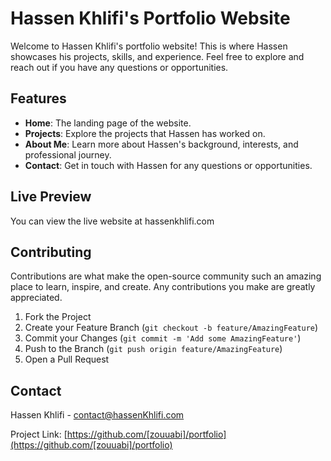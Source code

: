 # Hassen Khlifi's Portfolio Website

Welcome to Hassen Khlifi's portfolio website! This is where Hassen showcases his projects, skills, and experience. Feel free to explore and reach out if you have any questions or opportunities.

## Features

- **Home**: The landing page of the website.
- **Projects**: Explore the projects that Hassen has worked on.
- **About Me**: Learn more about Hassen's background, interests, and professional journey.
- **Contact**: Get in touch with Hassen for any questions or opportunities.

## Live Preview

You can view the live website at hassenkhlifi.com

## Contributing

Contributions are what make the open-source community such an amazing place to learn, inspire, and create. Any contributions you make are greatly appreciated.

1. Fork the Project
2. Create your Feature Branch (`git checkout -b feature/AmazingFeature`)
3. Commit your Changes (`git commit -m 'Add some AmazingFeature'`)
4. Push to the Branch (`git push origin feature/AmazingFeature`)
5. Open a Pull Request

## Contact

Hassen Khlifi - contact@hassenKhlifi.com

Project Link: [https://github.com/[zouuabi]/portfolio](https://github.com/[zouuabi]/portfolio)
